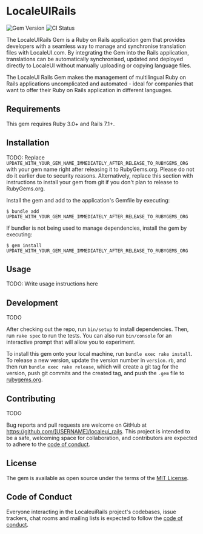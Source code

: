 # LocaleUIRails

![Gem Version](https://img.shields.io/gem/v/localeui-rails)
![CI Status](https://github.com/localeUI/localeui-rails/actions/workflows/main.yml/badge.svg)

The LocaleUIRails Gem is a Ruby on Rails application gem that provides developers with a seamless way to manage and synchronise translation files with LocaleUI.com. By integrating the Gem into the Rails application, translations can be automatically synchronised, updated and deployed directly to LocaleUI without manually uploading or copying language files.

The LocaleUI Rails Gem makes the management of multilingual Ruby on Rails applications uncomplicated and automated - ideal for companies that want to offer their Ruby on Rails application in different languages.

## Requirements

This gem requires Ruby 3.0+ and Rails 7.1+.

## Installation

TODO: Replace `UPDATE_WITH_YOUR_GEM_NAME_IMMEDIATELY_AFTER_RELEASE_TO_RUBYGEMS_ORG` with your gem name right after releasing it to RubyGems.org. Please do not do it earlier due to security reasons. Alternatively, replace this section with instructions to install your gem from git if you don't plan to release to RubyGems.org.

Install the gem and add to the application's Gemfile by executing:

    $ bundle add UPDATE_WITH_YOUR_GEM_NAME_IMMEDIATELY_AFTER_RELEASE_TO_RUBYGEMS_ORG

If bundler is not being used to manage dependencies, install the gem by executing:

    $ gem install UPDATE_WITH_YOUR_GEM_NAME_IMMEDIATELY_AFTER_RELEASE_TO_RUBYGEMS_ORG

## Usage

TODO: Write usage instructions here

## Development

TODO

After checking out the repo, run `bin/setup` to install dependencies. Then, run `rake spec` to run the tests. You can also run `bin/console` for an interactive prompt that will allow you to experiment.

To install this gem onto your local machine, run `bundle exec rake install`. To release a new version, update the version number in `version.rb`, and then run `bundle exec rake release`, which will create a git tag for the version, push git commits and the created tag, and push the `.gem` file to [rubygems.org](https://rubygems.org).

## Contributing

TODO

Bug reports and pull requests are welcome on GitHub at https://github.com/[USERNAME]/localeui_rails. This project is intended to be a safe, welcoming space for collaboration, and contributors are expected to adhere to the [code of conduct](https://github.com/[USERNAME]/localeui_rails/blob/master/CODE_OF_CONDUCT.md).

## License

The gem is available as open source under the terms of the [MIT License](https://opensource.org/licenses/MIT).

## Code of Conduct

Everyone interacting in the LocaleuiRails project's codebases, issue trackers, chat rooms and mailing lists is expected to follow the [code of conduct](https://github.com/[USERNAME]/localeui_rails/blob/master/CODE_OF_CONDUCT.md).
